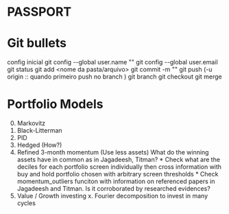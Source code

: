 # PASSPORT

# Git bullets
config inicial
    git config --global user.name "<nome do usuario github>"
    git config --global user.email <email do user github>
git status
git add <nome da pasta/arquivo>
git commit -m "<nome do commit>"
git push (-u origin :: quando primeiro push no branch <nome do branch>)
git branch <nome do branch novo>
git checkout <nome do branch>
git merge <nome do branch para merge>

# Portfolio Models
0. Markovitz
1. Black-Litterman
2. PID
3. Hedged (How?)
4. Refined 3-month momentum (Use less assets)
    What do the winning assets have in common as  in Jagadeesh, Titman?
        * Check what are the deciles for each portfolio screen individually then cross information with buy and hold portfolio chosen with arbitrary screen thresholds
        * Check momentum_outliers funciton with information on referenced papers in Jagadeesh and Titman. Is it corroborated by researched evidences?
5. Value / Growth investing
x. Fourier decomposition to invest in many cycles